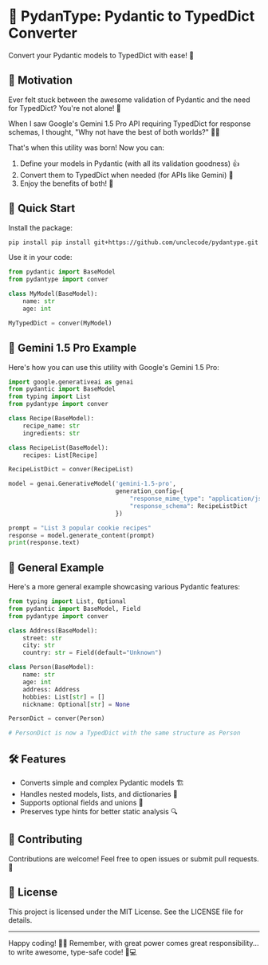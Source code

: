 # 🚀 PydanType: Pydantic to TypedDict Converter

Convert your Pydantic models to TypedDict with ease! 🎉

## 🌟 Motivation

Ever felt stuck between the awesome validation of Pydantic and the need for TypedDict? You're not alone! 🤝

When I saw Google's Gemini 1.5 Pro API requiring TypedDict for response schemas, I thought, "Why not have the best of both worlds?" 🤔💡

That's when this utility was born! Now you can:
1. Define your models in Pydantic (with all its validation goodness) 👍
2. Convert them to TypedDict when needed (for APIs like Gemini) 🔄
3. Enjoy the benefits of both! 🎊

## 🚀 Quick Start

Install the package:

```bash
pip install pip install git+https://github.com/unclecode/pydantype.git
```

Use it in your code:

```python
from pydantic import BaseModel
from pydantype import conver

class MyModel(BaseModel):
    name: str
    age: int

MyTypedDict = conver(MyModel)
```

## 🌈 Gemini 1.5 Pro Example

Here's how you can use this utility with Google's Gemini 1.5 Pro:

```python
import google.generativeai as genai
from pydantic import BaseModel
from typing import List
from pydantype import conver

class Recipe(BaseModel):
    recipe_name: str
    ingredients: str

class RecipeList(BaseModel):
    recipes: List[Recipe]

RecipeListDict = conver(RecipeList)

model = genai.GenerativeModel('gemini-1.5-pro',
                              generation_config={
                                  "response_mime_type": "application/json",
                                  "response_schema": RecipeListDict
                              })

prompt = "List 3 popular cookie recipes"
response = model.generate_content(prompt)
print(response.text)
```

## 🎨 General Example

Here's a more general example showcasing various Pydantic features:

```python
from typing import List, Optional
from pydantic import BaseModel, Field
from pydantype import conver

class Address(BaseModel):
    street: str
    city: str
    country: str = Field(default="Unknown")

class Person(BaseModel):
    name: str
    age: int
    address: Address
    hobbies: List[str] = []
    nickname: Optional[str] = None

PersonDict = conver(Person)

# PersonDict is now a TypedDict with the same structure as Person
```

## 🛠 Features

- Converts simple and complex Pydantic models 🏗
- Handles nested models, lists, and dictionaries 🔄
- Supports optional fields and unions 🤝
- Preserves type hints for better static analysis 🔍

## 🤝 Contributing

Contributions are welcome! Feel free to open issues or submit pull requests. 🙌

## 📜 License

This project is licensed under the MIT License. See the LICENSE file for details.

---

Happy coding! 🎈🎊 Remember, with great power comes great responsibility... to write awesome, type-safe code! 💪💻